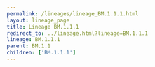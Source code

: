 ```yaml
---
permalink: /lineages/lineage_BM.1.1.1.html
layout: lineage_page
title: Lineage BM.1.1.1
redirect_to: ../lineage.html?lineage=BM.1.1.1
lineage: BM.1.1.1
parent: BM.1.1
children: ['BM.1.1.1']
---
```

